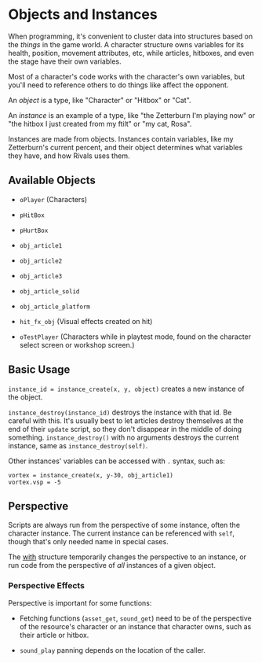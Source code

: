 # Objects and Instances

When programming, it's convenient to cluster data into structures based on the *things* in the game world. A character
structure owns variables for its health, position, movement attributes, etc, while articles, hitboxes, and even the
stage have their own variables.

Most of a character's code works with the character's own variables, but you'll need to reference others to do things
like affect the opponent.

An *object* is a type, like "Character" or "Hitbox" or "Cat".

An *instance* is an example of a type, like "the Zetterburn I'm playing now" or "the hitbox I just created from my
ftilt" or "my cat, Rosa".

Instances are made from objects. Instances contain variables, like my Zetterburn's current percent, and their object
determines what variables they have, and how Rivals uses them.

## Available Objects

- `oPlayer` (Characters)

- `pHitBox`
- `pHurtBox`

- `obj_article1`
- `obj_article2`
- `obj_article3`
- `obj_article_solid`
- `obj_article_platform`

- `hit_fx_obj` (Visual effects created on hit)

- `oTestPlayer` (Characters while in playtest mode, found on the character select screen or workshop screen.)

## Basic Usage

`instance_id = instance_create(x, y, object)` creates a new instance of the object.

`instance_destroy(instance_id)` destroys the instance with that id. Be careful with this. It's usually best to let
articles destroy themselves at the end of their `update` script, so they don't disappear in the middle of doing
something. `instance_destroy()` with no arguments destroys the current instance, same as `instance_destroy(self)`.

Other instances' variables can be accessed with `.` syntax, such as:

```gml{2}
vortex = instance_create(x, y-30, obj_article1)
vortex.vsp = -5
```

## Perspective

Scripts are always run from the perspective of some instance, often the character instance. The current instance can be
referenced with `self`, though that's only needed name in special cases.

The [with](with.md) structure temporarily changes the perspective to an instance, or run code from the
perspective of *all* instances of a given object.

### Perspective Effects

Perspective is important for some functions:

- Fetching functions (`asset_get`, `sound_get`) need to be of the perspective of the resource's character or an instance
that character owns, such as their article or hitbox.

- `sound_play` panning depends on the location of the caller.

